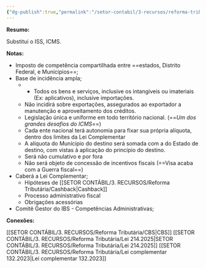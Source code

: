 ```yaml
---
{"dg-publish":true,"permalink":"/setor-contabil/3-recursos/reforma-tributaria/ibs/","dgPassFrontmatter":true,"created":"2025-08-14T08:59:55.342-03:00","updated":"2025-08-26T15:05:43.713-03:00"}
---
```


**Resumo:**

Substitui o ISS, ICMS.

**Notas:**

- Imposto de competência compartilhada entre ==estados, Distrito Federal, e Munícipios==;
- Base de incidência ampla;
	- - Todos os bens e serviços, inclusive os intangíveis ou imateriais (Ex: aplicativos), inclusive importações.
	- Não incidirá sobre exportações, assegurados ao exportador a manutenção e aproveitamento dos créditos.
	- Legislação única e uniforme em todo território nacional. (==*Um dos grandes desafios do ICMS*==)
	- Cada ente nacional terá autonomia para fixar sua própria alíquota, dentro dos limites da Lei Complementar
	- A alíquota do Munícipio do destino será somada com a do Estado de destino, com vistas à aplicação do princípio do destino.
	- Será não cumulativo e por fora
	- Não será objeto de concessão de incentivos fiscais (==Visa acaba com a Guerra fiscal==)
- Caberá a Lei Complementar;
	- Hipóteses de [[SETOR CONTÁBIL/3. RECURSOS/Reforma Tributária/Cashback\|Cashback]]
	- Processo administrativo fiscal
	- Obrigações acessórias
- Comitê Gestor do IBS - Competências Administrativas;


**Conexões:**

[[SETOR CONTÁBIL/3. RECURSOS/Reforma Tributária/CBS\|CBS]]
[[SETOR CONTÁBIL/3. RECURSOS/Reforma Tributária/Lei 214.2025\|SETOR CONTÁBIL/3. RECURSOS/Reforma Tributária/Lei 214.2025]]
[[SETOR CONTÁBIL/3. RECURSOS/Reforma Tributária/Lei complementar 132.2023\|Lei complementar 132.2023]]